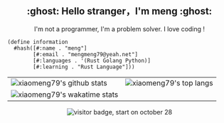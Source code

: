 <h2 align="center">:ghost: Hello stranger，I'm meng :ghost:</h2>

<p align="center">I'm not a programmer, I'm a problem solver. I love coding !</p>

```racket
(define information
  #hash([#:name . "meng"]
        [#:email . "mengmeng79@yeah.net"]
        [#:languages . '(Rust Golang Python)]
        [#:learning . "Rust Language"]))
```

<table>
  <tr>
    <td><img src="https://github-readme-stats.vercel.app/api?username=xiaomeng79&show_icons=true&theme=Gradient" alt="xiaomeng79's github stats"></td>
    <td><img src="https://github-readme-stats.vercel.app/api/top-langs/?username=xiaomeng79&layout=compact&hide=HTML" alt="xiaomeng79's top langs"></td>
  </tr>
  <tr>
    <td><img src="https://github-readme-stats.vercel.app/api/wakatime?username=xiaomeng79&layout=compact" alt="xiaomeng79's wakatime stats"></td>
  </tr>
</table>

<p align="center"><img src="https://visitor-badge.laobi.icu/badge?page_id=xiaomeng79.xiaomeng79" alt="visitor badge, start on october 28"/></p>
